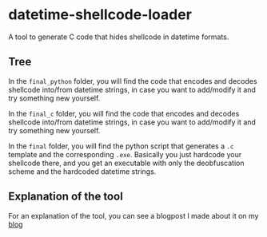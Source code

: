 # datetime-shellcode-loader
A tool to generate C code that hides shellcode in datetime formats.

## Tree 
In the `final_python` folder, you will find the code that encodes and decodes shellcode into/from datetime strings, in case you want to add/modify it and try something new yourself.  

In the `final_c` folder, you will find the code that encodes and decodes shellcode into/from datetime strings, in case you want to add/modify it and try something new yourself.  

In the `final` folder, you will find the python script that generates a `.c` template and the corresponding `.exe`. Basically you just hardcode your shellcode there, and you get an executable with only the deobfuscation scheme and the hardcoded datetime strings.  

## Explanation of the tool
For an explanation of the tool, you can see a blogpost I made about it on my [blog](https://connar.github.io/posts/dtscobfuscator/)
